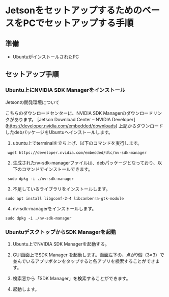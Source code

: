 # JetsonをセットアップするためのベースをPCでセットアップする手順

## 準備

- UbuntuがインストールされたPC

## セットアップ手順

### Ubuntu上にNVIDIA SDK Managerをインストール
Jetsonの開発環境について

こちらのダウンロードセンターに、NVIDIA SDK Managerのダウンロードリンクがあります。
[Jetson Download Center – NVIDIA Developer] (https://developer.nvidia.com/embedded/downloads)
上記からダウンロードしたdebパッケージをUbuntuへインストールします。

1. ubuntu上でterminalを立ち上げ、以下のコマンドを実行します。

```
 wget https://developer.nvidia.com/embedded/dlc/nv-sdk-manager

```
2. 生成されたnv-sdk-managerファイルは、debパッケージとなっており、以下のコマンドでインストールできます。
```
 sudo dpkg -i ./nv-sdk-manager
```
3.  不足しているライブラリをインストールします。

```
sudo apt install libgconf-2-4 libcanberra-gtk-module
```

4.  nv-sdk-managerをインストールします。

```
sudo dpkg -i ./nv-sdk-manager
```

### UbuntuデスクトップからSDK Managerを起動

1.	Ubuntu上でNVIDIA SDK Managerを起動する。

2. GUI画面上でSDK Manager を起動します。画面左下の、点が9個（3×3）で並んでいるアプリボタンをタップすると各アプリを検索することができます。

3. 検索窓から「SDK Manager」を検索することができます。
   
4. 起動します。
   
  